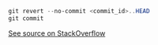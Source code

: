 ```powershell
git revert --no-commit <commit_id>..HEAD
git commit
```

[See source on StackOverflow](https://stackoverflow.com/a/21718540)
